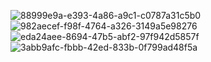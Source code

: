 ![88999e9a-e393-4a86-a9c1-c0787a31c5b0](https://github.com/mahesh-lakhara/Movie_List_Api/assets/120078156/0c169551-b3b0-4496-9797-05cc0eb9bccd)
![982aecef-f98f-4764-a326-3149a5e98276](https://github.com/mahesh-lakhara/Movie_List_Api/assets/120078156/29b38223-9ee3-4110-ac3b-def06da6e756)
![eda24aee-8694-47b5-abf2-97f942d5857f](https://github.com/mahesh-lakhara/Movie_List_Api/assets/120078156/bfae01e5-e654-4321-b359-b8ef760ed78d)
![3abb9afc-fbbb-42ed-833b-0f799ad48f5a](https://github.com/mahesh-lakhara/Movie_List_Api/assets/120078156/3bc40822-b46a-4faa-91a8-eb98558351fa)
